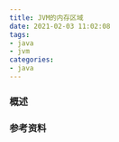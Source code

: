 ```yaml
---
title: JVM的内存区域
date: 2021-02-03 11:02:08
tags:
- java
- jvm
categories:
- java
---
```


### 概述



<!-- more -->



### 参考资料

